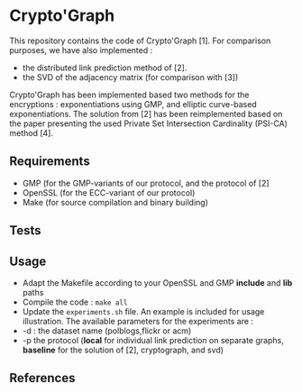# Crypto'Graph

This repository contains the code of Crypto'Graph [1]. For comparison purposes, we have also implemented :
 - the distributed link prediction method of [2].
 - the SVD of the adjacency matrix (for comparison with [3])

Crypto'Graph has been implemented based two methods for the encryptions : exponentiations using GMP, and elliptic curve-based exponentiations. 
The solution from [2] has been reimplemented based on the paper presenting the used Private Set Intersection Cardinality (PSI-CA) method [4].

## Requirements
- GMP (for the GMP-variants of our protocol, and the protocol of [2]
- OpenSSL (for the ECC-variant of our protocol)
- Make (for source compilation and binary building)

## Tests

## Usage
- Adapt the Makefile according to your OpenSSL and GMP **include** and **lib** paths
- Compile the code : ```make all```
- Update the ```experiments.sh``` file. An example is included for usage illustration. The available parameters for the experiments are :
 -  -d : the dataset name (polblogs,flickr or acm)
 -  -p the protocol (**local** for individual link prediction on separate graphs, **baseline** for the solution of [2], cryptograph, and svd)

## References

 

